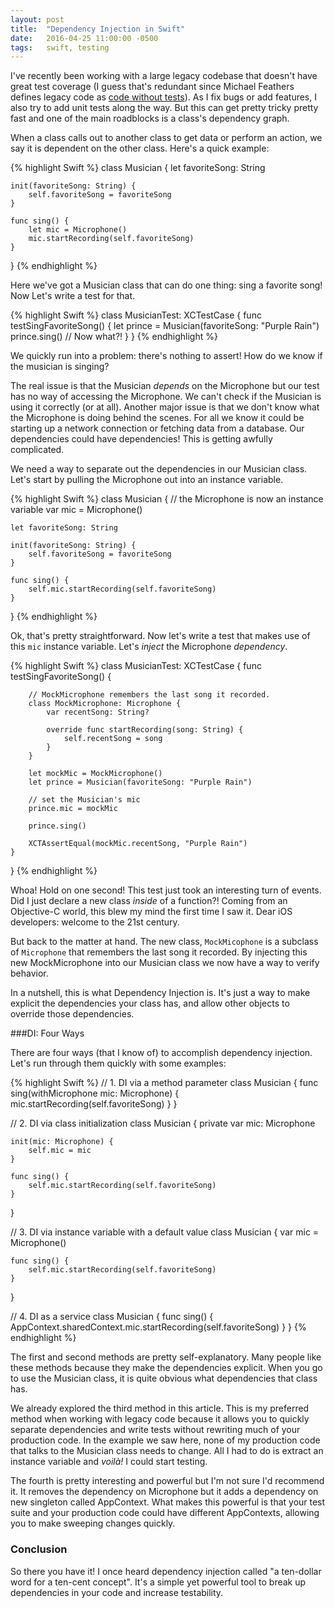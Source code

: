 ```yaml
---
layout: post
title:  "Dependency Injection in Swift"
date:   2016-04-25 11:00:00 -0500
tags: 	swift, testing
---
```


I've recently been working with a large legacy codebase that doesn't have great test coverage (I guess that's redundant since Michael Feathers defines legacy code as [code without tests](https://en.wikipedia.org/wiki/Legacy_code)). As I fix bugs or add features, I also try to add unit tests along the way. But this can get pretty tricky pretty fast and one of the main roadblocks is a class's dependency graph.

<!--more-->

When a class calls out to another class to get data or perform an action, we say it is dependent on the other class. Here's a quick example:

{% highlight Swift %}
class Musician {
    let favoriteSong: String

    init(favoriteSong: String) {
        self.favoriteSong = favoriteSong
    }

    func sing() {
        let mic = Microphone()
        mic.startRecording(self.favoriteSong)
    }
}
{% endhighlight %}

Here we've got a Musician class that can do one thing: sing a favorite song! Now Let's write a test for that.

{% highlight Swift %}
class MusicianTest: XCTestCase {
    func testSingFavoriteSong() {
        let prince = Musician(favoriteSong: "Purple Rain")
        prince.sing()
        // Now what?!
    }
}
{% endhighlight %}

We quickly run into a problem: there's nothing to assert! How do we know if the musician is singing?

The real issue is that the Musician *depends* on the Microphone but our test has no way of accessing the Microphone. We can't check if the Musician is using it correctly (or at all). Another major issue is that we don't know what the Microphone is doing behind the scenes. For all we know it could be starting up a network connection or fetching data from a database. Our dependencies could have dependencies! This is getting awfully complicated.

We need a way to separate out the dependencies in our Musician class. Let's start by pulling the Microphone out into an instance variable.

{% highlight Swift %}
class Musician {
    // the Microphone is now an instance variable
    var mic = Microphone()

    let favoriteSong: String

    init(favoriteSong: String) {
        self.favoriteSong = favoriteSong
    }

    func sing() {
        self.mic.startRecording(self.favoriteSong)
    }
}
{% endhighlight %}

Ok, that's pretty straightforward. Now let's write a test that makes use of this `mic` instance variable. Let's *inject* the Microphone *dependency*.

{% highlight Swift %}
class MusicianTest: XCTestCase {
    func testSingFavoriteSong() {

        // MockMicrophone remembers the last song it recorded.
        class MockMicrophone: Microphone {
            var recentSong: String?

            override func startRecording(song: String) {
                self.recentSong = song
            }
        }

        let mockMic = MockMicrophone()
        let prince = Musician(favoriteSong: "Purple Rain")

        // set the Musician's mic
        prince.mic = mockMic

        prince.sing()

        XCTAssertEqual(mockMic.recentSong, "Purple Rain")
    }
}
{% endhighlight %}

Whoa! Hold on one second! This test just took an interesting turn of events. Did I just declare a new class *inside* of a function?! Coming from an Objective-C world, this blew my mind the first time I saw it. Dear iOS developers: welcome to the 21st century.

But back to the matter at hand. The new class, `MockMicophone` is a subclass of `Microphone` that remembers the last song it recorded. By injecting this new MockMicrophone into our Musician class we now have a way to verify behavior.

In a nutshell, this is what Dependency Injection is. It's just a way to make explicit the dependencies your class has, and allow other objects to override those dependencies.

###DI: Four Ways

There are four ways (that I know of) to accomplish dependency injection. Let's run through them quickly with some examples:

{% highlight Swift %}
// 1. DI via a method parameter
class Musician {
    func sing(withMicrophone mic: Microphone) {
        mic.startRecording(self.favoriteSong)
    }
}

// 2. DI via class initialization
class Musician {
    private var mic: Microphone

    init(mic: Microphone) {
        self.mic = mic
    }

    func sing() {
        self.mic.startRecording(self.favoriteSong)
    }
}

// 3. DI via instance variable with a default value
class Musician {
    var mic = Microphone()

    func sing() {
        self.mic.startRecording(self.favoriteSong)
    }
}

// 4. DI as a service
class Musician {
    func sing() {
        AppContext.sharedContext.mic.startRecording(self.favoriteSong)
    }
}
{% endhighlight %}

The first and second methods are pretty self-explanatory. Many people like these methods because they make the dependencies explicit. When you go to use the Musician class, it is quite obvious what dependencies that class has.

We already explored the third method in this article. This is my preferred method when working with legacy code because it allows you to quickly separate dependencies and write tests without rewriting much of your production code. In the example we saw here, none of my production code that talks to the Musician class needs to change. All I had to do is extract an instance variable and *voilà!* I could start testing.

The fourth is pretty interesting and powerful but I'm not sure I'd recommend it. It removes the dependency on Microphone but it adds a dependency on new singleton called AppContext. What makes this powerful is that your test suite and your production code could have different AppContexts, allowing you to make sweeping changes quickly.

### Conclusion

So there you have it! I once heard dependency injection called "a ten-dollar word for a ten-cent concept". It's a simple yet powerful tool to break up dependencies in your code and increase testability.
